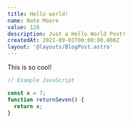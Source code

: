 ```yaml
---
title: Hello world!
name: Nate Moore
value: 128
description: Just a Hello World Post!
createdAt: 2021-09-01T00:00:00.000Z
layout: '@layouts/BlogPost.astro'
---
```


This is so cool!

```javascript
// Example JavaScript

const x = 7;
function returnSeven() {
  return x;
}
```
